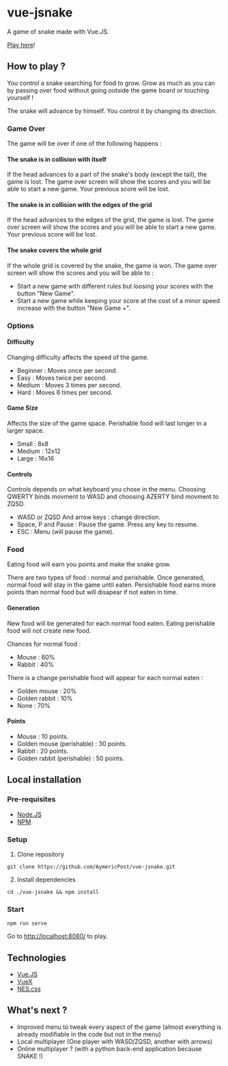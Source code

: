 # vue-jsnake

A game of snake made with Vue.JS.

[Play here](https://aymericpost.github.io/vue-jsnake/#/)!

## How to play ?

You control a snake searching for food to grow. Grow as much as you can by passing over food without going outside the game board or touching yourself !

The snake will advance by himself. You control it by changing its direction.

### Game Over

The game will be over if one of the following happens :

#### The snake is in collision with itself

If the head advances to a part of the snake's body (except the tail), the game is lost. The game over screen will show the scores and you will be able to start a new game. Your previous score will be lost.


#### The snake is in collision with the edges of the grid

If the head advances to the edges of the grid, the game is lost. The game over screen will show the scores and you will be able to start a new game. Your previous score will be lost.

#### The snake covers the whole grid

If the whole grid is covered by the snake, the game is won. The game over screen will show the scores and you will be able to :

- Start a new game with different rules but loosing your scores with the button "New Game".
- Start a new game while keeping your score at the cost of a minor speed increase with the button "New Game +".


### Options

#### Difficulty

Changing difficulty affects the speed of the game.

- Beginner : Moves once per second.
- Easy : Moves twice per second.
- Medium : Moves 3 times per second.
- Hard : Moves 6 times per second.

#### Game Size

Affects the size of the game space. Perishable food will last longer in a larger space.

- Small : 8x8
- Medium : 12x12
- Large : 16x16

#### Controls


Controls depends on what keyboard you chose in the menu. Choosing QWERTY binds movment to WASD and choosing AZERTY bind movment to ZQSD.

- WASD or ZQSD And arrow keys : change direction.
- Space, P and Pause : Pause the game. Press any key to resume.
- ESC : Menu (will pause the game).

### Food

Eating food will earn you points and make the snake grow.

There are two types of food : normal and perishable. Once generated, normal food will stay in the game until eaten. Persishable food earns more points than normal food but will disapear if not eaten in time.

#### Generation

New food will be generated for each normal food eaten. Eating perishable food will not create new food.

Chances for normal food :
- Mouse : 60%
- Rabbit : 40%

There is a change perishable food will appear for each normal eaten :
- Golden mouse : 20%
- Golden rabbit : 10%
- None : 70%

#### Points

- Mouse : 10 points.
- Golden mouse (perishable) : 30 points.
- Rabbit : 20 points.
- Golden rabbit (perishable) : 50 points.

## Local installation

### Pre-requisites

- [Node.JS](https://nodejs.org/en/)
- [NPM](https://www.npmjs.com/)

### Setup

1. Clone repository

```git clone https://github.com/AymericPost/vue-jsnake.git```

2. Install dependencies

```cd ./vue-jsnake && npm install```

### Start

```npm run serve```

Go to [http://localhost:8080/](http://localhost:8080/) to play.

## Technologies

- [Vue.JS](https://vuejs.org/)
- [VueX](https://vuex.vuejs.org/)
- [NES.css](https://nostalgic-css.github.io/NES.css/)

## What's next ?

- Improved menu to tweak every aspect of the game (almost everything is already modifiable in the code but not in the menu)
- Local multiplayer (One player with WASD/ZQSD, another with arrows)
- Online multiplayer ? (with a python back-end application because SNAKE !)
